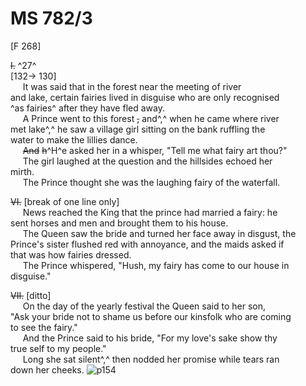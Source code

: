# MS 782/3

[F 268]

~~I.~~ ^27^ \
[132-> 130] \
&nbsp;&nbsp;&nbsp;&nbsp;&nbsp;It was said that in the forest near the meeting of river \
and lake, certain fairies lived in disguise who are only recognised \
^as fairies^ after they have fled away. \
&nbsp;&nbsp;&nbsp;&nbsp;&nbsp;A Prince went to this forest ~~,~~ and^,^ when he came where river \
met lake^,^ he saw a village girl sitting on the bank ruffling the \
water to make the lillies dance. \
&nbsp;&nbsp;&nbsp;&nbsp;&nbsp;~~And~~ ~~h~~^H^e asked her in a whisper, "Tell me what fairy art thou?" \
&nbsp;&nbsp;&nbsp;&nbsp;&nbsp;The girl laughed at the question and the hillsides echoed her \
mirth. \
&nbsp;&nbsp;&nbsp;&nbsp;&nbsp;The Prince thought she was the laughing fairy of the waterfall.

~~VI.~~ [break of one line only] \
&nbsp;&nbsp;&nbsp;&nbsp;&nbsp;News reached the King that the prince had married a fairy: he \
sent horses and men and brought them to his house. \
&nbsp;&nbsp;&nbsp;&nbsp;&nbsp;The Queen saw the bride and turned her face away in disgust, the \
Prince's sister flushed red with annoyance, and the maids asked if \
that was how fairies dressed. \
&nbsp;&nbsp;&nbsp;&nbsp;&nbsp;The Prince whispered, "Hush, my fairy has come to our house in \
disguise." 

~~VII.~~ [ditto] \
&nbsp;&nbsp;&nbsp;&nbsp;&nbsp;On the day of the yearly festival the Queen said to her son, \
"Ask your bride not to shame us before our kinsfolk who are coming \
to see the fairy." \
&nbsp;&nbsp;&nbsp;&nbsp;&nbsp;And the Prince said to his bride, "For my love's sake show thy \
true self to my people." \
&nbsp;&nbsp;&nbsp;&nbsp;&nbsp;Long she sat silent^,^ then nodded her promise while tears ran \
down her cheeks.
![p154](MS782_3-154.jpg)
